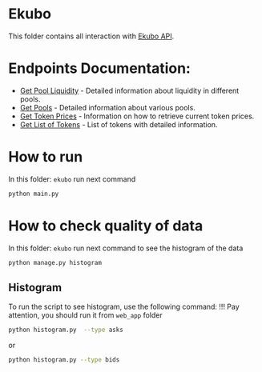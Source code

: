 # Ekubo

This folder contains all interaction with [Ekubo API](https://docs.ekubo.org/integration-guides/reference/ekubo-api/api-endpoints).

# Endpoints Documentation:
- [Get Pool Liquidity](docs/pool_liquidity.md) - Detailed information about liquidity in different pools.
- [Get Pools](docs/pools.md) - Detailed information about various pools.
- [Get Token Prices](docs/token_prices.md) - Information on how to retrieve current token prices.
- [Get List of Tokens](docs/token_lists.md) - List of tokens with detailed information.


# How to run 
In this folder: `ekubo` run next command
```bash
python main.py
```

# How to check quality of data
In this folder: `ekubo` run next command to see the histogram of the data
```bash
python manage.py histogram
```

## Histogram

To run the script to see histogram, use the following command:
!!! Pay attention, you should run it from `web_app` folder
```sh
python histogram.py  --type asks
```
or 
```sh
python histogram.py --type bids
```